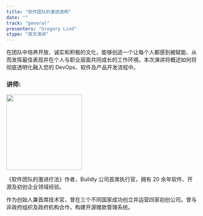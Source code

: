 ```yaml
---
title: "软件团队的激进透明"
date: ""
track: "general"
presenters: "Gregory Lind"
stype: "英文演讲"
--- 
```


在团队中培养开放、诚实和积极的文化，能够创造一个让每个人都感到被赋能、从而发挥最佳表现并在个人与职业层面共同成长的工作环境。本次演讲将概述如何将彻底透明化融入您的 DevOps、软件及产品开发流程中。

### 讲师:

<img src="https://sessionize.com/image/a2ff-400o400o1-s5BFvtTz2tqV3PWZFaWQJo.png" width="200" /><br/>

《软件团队的激进疗法》作者，Buildly 公司首席执行官，拥有 20 余年软件、开源及初创企业领域经验。

作为创始人兼首席技术官，曾在三个不同国家成功创立并运营四家初创公司。曾与非政府组织及政府机构合作，构建开源赠款管理系统。